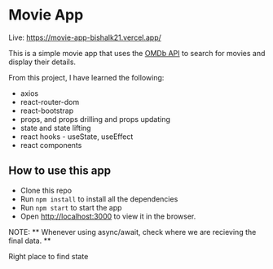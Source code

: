 # Movie App

Live: https://movie-app-bishalk21.vercel.app/

This is a simple movie app that uses the [OMDb API](http://www.omdbapi.com/) to search for movies and display their details.

From this project, I have learned the following:

- axios
- react-router-dom
- react-bootstrap
- props, and props drilling and props updating
- state and state lifting
- react hooks - useState, useEffect
- react components

## How to use this app

- Clone this repo
- Run `npm install` to install all the dependencies
- Run `npm start` to start the app
- Open [http://localhost:3000](http://localhost:3000) to view it in the browser.

NOTE: ** Whenever using async/await, check where we are recieving the final data. **

Right place to find state
